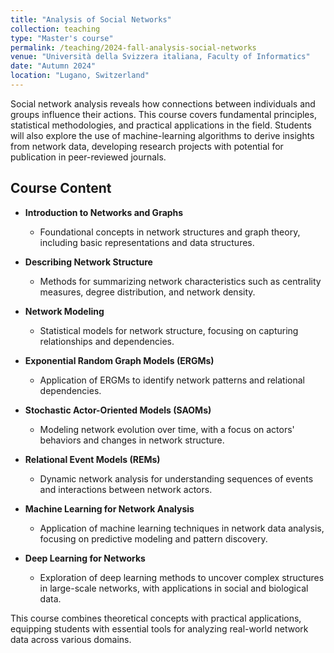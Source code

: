 ```yaml
---
title: "Analysis of Social Networks"
collection: teaching
type: "Master's course"
permalink: /teaching/2024-fall-analysis-social-networks
venue: "Università della Svizzera italiana, Faculty of Informatics"
date: "Autumn 2024"
location: "Lugano, Switzerland"
---
```


Social network analysis reveals how connections between individuals and groups influence their actions. This course covers fundamental principles, statistical methodologies, and practical applications in the field. Students will also explore the use of machine-learning algorithms to derive insights from network data, developing research projects with potential for publication in peer-reviewed journals.

## Course Content

- **Introduction to Networks and Graphs**  
  - Foundational concepts in network structures and graph theory, including basic representations and data structures.

- **Describing Network Structure**  
  - Methods for summarizing network characteristics such as centrality measures, degree distribution, and network density.

- **Network Modeling**  
  - Statistical models for network structure, focusing on capturing relationships and dependencies.

- **Exponential Random Graph Models (ERGMs)**  
  - Application of ERGMs to identify network patterns and relational dependencies.

- **Stochastic Actor-Oriented Models (SAOMs)**  
  - Modeling network evolution over time, with a focus on actors' behaviors and changes in network structure.

- **Relational Event Models (REMs)**  
  - Dynamic network analysis for understanding sequences of events and interactions between network actors.

- **Machine Learning for Network Analysis**  
  - Application of machine learning techniques in network data analysis, focusing on predictive modeling and pattern discovery.

- **Deep Learning for Networks**  
  - Exploration of deep learning methods to uncover complex structures in large-scale networks, with applications in social and biological data.

This course combines theoretical concepts with practical applications, equipping students with essential tools for analyzing real-world network data across various domains.
